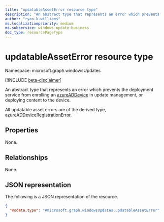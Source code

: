 ```yaml
---
title: "updatableAssetError resource type"
description: "An abstract type that represents an error which prevents the deployment service from enrolling an azureADDevice in update management, or deploying content to the device"
author: "ryan-k-williams"
ms.localizationpriority: medium
ms.subservice: windows-update-business
doc_type: resourcePageType
---
```


# updatableAssetError resource type

Namespace: microsoft.graph.windowsUpdates

[!INCLUDE [beta-disclaimer](../../includes/beta-disclaimer.md)]

An abstract type that represents an error which prevents the deployment service from enrolling an [azureADDevice](../resources/windowsupdates-azureaddevice.md) in update management, or deploying content to the device. 

All updatable asset errors are of the derived type, [azureADDeviceRegistrationError](../resources/windowsupdates-azureaddeviceregistrationerror.md).


## Properties
None.

## Relationships
None.

## JSON representation
The following is a JSON representation of the resource.
<!-- {
  "blockType": "resource",
  "@odata.type": "microsoft.graph.windowsUpdates.updatableAssetError"
}
-->
``` json
{
  "@odata.type": "#microsoft.graph.windowsUpdates.updatableAssetError"
}
```

